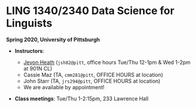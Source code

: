 # LING 1340/2340 Data Science for Linguists
**Spring 2020, University of Pittsburgh**


- **Instructors**:
	- [Jevon Heath](https://www.linguistics.pitt.edu/people/jevon-heath) (`jsh82@pitt`, office hours Tue/Thu 12-1pm & Wed 1-2pm at 901N CL)
	- Cassie Maz (TA, `cmm281@pitt`, OFFICE HOURS at location)
	- John Starr (TA, `jrs294@pitt`, OFFICE HOURS at location)
	- We are available by appointment!

- **Class meetings**: Tue/Thu 1-2:15pm, 233 Lawrence Hall
